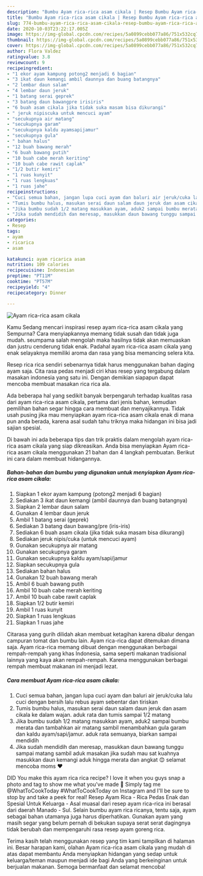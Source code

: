```yaml
---
description: "Bumbu Ayam rica-rica asam cikala | Resep Bumbu Ayam rica-rica asam cikala Yang Enak Dan Mudah"
title: "Bumbu Ayam rica-rica asam cikala | Resep Bumbu Ayam rica-rica asam cikala Yang Enak Dan Mudah"
slug: 774-bumbu-ayam-rica-rica-asam-cikala-resep-bumbu-ayam-rica-rica-asam-cikala-yang-enak-dan-mudah
date: 2020-10-03T23:22:17.005Z
image: https://img-global.cpcdn.com/recipes/5a0899cebb077a86/751x532cq70/ayam-rica-rica-asam-cikala-foto-resep-utama.jpg
thumbnail: https://img-global.cpcdn.com/recipes/5a0899cebb077a86/751x532cq70/ayam-rica-rica-asam-cikala-foto-resep-utama.jpg
cover: https://img-global.cpcdn.com/recipes/5a0899cebb077a86/751x532cq70/ayam-rica-rica-asam-cikala-foto-resep-utama.jpg
author: Flora Valdez
ratingvalue: 3.8
reviewcount: 9
recipeingredient:
- "1 ekor ayam kampung potong2 menjadi 6 bagian"
- "3 ikat daun kemangi ambil daunnya dan buang batangnya"
- "2 lembar daun salam"
- "4 lembar daun jeruk"
- "1 batang serai geprek"
- "3 batang daun bawangpre irisiris"
- "6 buah asam cikala jika tidak suka masam bisa dikurangi"
- " jeruk nipiscuka untuk mencuci ayam"
- "secukupnya air matang"
- "secukupnya garam"
- "secukupnya kaldu ayamsapijamur"
- "secukupnya gula"
- " bahan halus"
- "12 buah bawang merah"
- "6 buah bawang putih"
- "10 buah cabe merah keriting"
- "10 buah cabe rawit caplak"
- "1/2 butir kemiri"
- "1 ruas kunyit"
- "1 ruas lengkuas"
- "1 ruas jahe"
recipeinstructions:
- "Cuci semua bahan, jangan lupa cuci ayam dan baluri air jeruk/cuka lalu cuci dengan bersih lalu rebus ayam sebentar dan tiriskan"
- "Tumis bumbu halus, masukan serai daun salam daun jeruk dan asam cikala ke dalam wajan. aduk rata dan tumis sampai 1/2 matang"
- "Jika bumbu sudah 1/2 matang masukkan ayam, aduk2 sampai bumbu merata dan tambahkan air matang sambil menambahkan gula garam dan kaldu ayam/sapi/jamur. aduk rata semuanya, biarkan sampai mendidih"
- "Jika sudah mendidih dan meresap, masukkan daun bawang tunggu sampai matang sambil aduk masakan jika sudah mau sat kuahnya masukkan daun kemangi aduk hingga merata dan angkat 😊 selamat mencoba moms ❤️"
categories:
- Resep
tags:
- ayam
- ricarica
- asam

katakunci: ayam ricarica asam 
nutrition: 109 calories
recipecuisine: Indonesian
preptime: "PT11M"
cooktime: "PT57M"
recipeyield: "4"
recipecategory: Dinner

---
```



![Ayam rica-rica asam cikala](https://img-global.cpcdn.com/recipes/5a0899cebb077a86/751x532cq70/ayam-rica-rica-asam-cikala-foto-resep-utama.jpg)

Kamu Sedang mencari inspirasi resep ayam rica-rica asam cikala yang Sempurna? Cara menyiapkannya memang tidak susah dan tidak juga mudah. seumpama salah mengolah maka hasilnya tidak akan memuaskan dan justru cenderung tidak enak. Padahal ayam rica-rica asam cikala yang enak selayaknya memiliki aroma dan rasa yang bisa memancing selera kita.

Resep rica rica sendiri sebenarnya tidak harus menggunakan bahan daging ayam saja. Cita rasa pedas menjadi ciri khas resep yang tergabung dalam masakan indonesia yang satu ini. Dengan demikian siapapun dapat mencoba membuat masakan rica rica ala.

Ada beberapa hal yang sedikit banyak berpengaruh terhadap kualitas rasa dari ayam rica-rica asam cikala, pertama dari jenis bahan, kemudian pemilihan bahan segar hingga cara membuat dan menyajikannya. Tidak usah pusing jika mau menyiapkan ayam rica-rica asam cikala enak di mana pun anda berada, karena asal sudah tahu triknya maka hidangan ini bisa jadi sajian spesial.


Di bawah ini ada beberapa tips dan trik praktis dalam mengolah ayam rica-rica asam cikala yang siap dikreasikan. Anda bisa menyiapkan Ayam rica-rica asam cikala menggunakan 21 bahan dan 4 langkah pembuatan. Berikut ini cara dalam membuat hidangannya.

<!--inarticleads1-->

##### Bahan-bahan dan bumbu yang digunakan untuk menyiapkan Ayam rica-rica asam cikala:

1. Siapkan 1 ekor ayam kampung (potong2 menjadi 6 bagian)
1. Sediakan 3 ikat daun kemangi (ambil daunnya dan buang batangnya)
1. Siapkan 2 lembar daun salam
1. Gunakan 4 lembar daun jeruk
1. Ambil 1 batang serai (geprek)
1. Sediakan 3 batang daun bawang/pre (iris-iris)
1. Sediakan 6 buah asam cikala (jika tidak suka masam bisa dikurangi)
1. Sediakan  jeruk nipis/cuka (untuk mencuci ayam)
1. Gunakan secukupnya air matang
1. Gunakan secukupnya garam
1. Gunakan secukupnya kaldu ayam/sapi/jamur
1. Siapkan secukupnya gula
1. Sediakan  bahan halus
1. Gunakan 12 buah bawang merah
1. Ambil 6 buah bawang putih
1. Ambil 10 buah cabe merah keriting
1. Ambil 10 buah cabe rawit caplak
1. Siapkan 1/2 butir kemiri
1. Ambil 1 ruas kunyit
1. Siapkan 1 ruas lengkuas
1. Siapkan 1 ruas jahe


Citarasa yang gurih dilidah akan membuat ketagihan karena dibalur dengan campuran tomat dan bumbu lain. Ayam rica-rica dapat ditemukan dimana saja. Ayam rica-rica memang dibuat dengan menggunakan berbagai rempah-rempah yang khas Indonesia, sama seperti makanan tradisional lainnya yang kaya akan rempah-rempah. Karena menggunakan berbagai rempah membuat makanan ini menjadi lezat. 

<!--inarticleads2-->

##### Cara membuat Ayam rica-rica asam cikala:

1. Cuci semua bahan, jangan lupa cuci ayam dan baluri air jeruk/cuka lalu cuci dengan bersih lalu rebus ayam sebentar dan tiriskan
1. Tumis bumbu halus, masukan serai daun salam daun jeruk dan asam cikala ke dalam wajan. aduk rata dan tumis sampai 1/2 matang
1. Jika bumbu sudah 1/2 matang masukkan ayam, aduk2 sampai bumbu merata dan tambahkan air matang sambil menambahkan gula garam dan kaldu ayam/sapi/jamur. aduk rata semuanya, biarkan sampai mendidih
1. Jika sudah mendidih dan meresap, masukkan daun bawang tunggu sampai matang sambil aduk masakan jika sudah mau sat kuahnya masukkan daun kemangi aduk hingga merata dan angkat 😊 selamat mencoba moms ❤️


DID You make this ayam rica rica recipe? I love it when you guys snap a photo and tag to show me what you&#39;ve made 🙂 Simply tag me @WhatToCookToday #WhatToCookToday on Instagram and I&#39;ll be sure to stop by and take a peek for real! Resep Ayam Rica - Rica Pedas Enak dan Spesial Untuk Keluarga - Asal muasal dari resep ayam rica-rica ini berasal dari daerah Manado - Sul. Selain bumbu ayam rica ricanya, tentu saja, ayam sebagai bahan utamanya juga harus diperhatikan. Gunakan ayam yang masih segar yang belum pernah di bekukan supaya serat serat dagingnya tidak berubah dan mempengaruhi rasa resep ayam goreng rica. 

Terima kasih telah menggunakan resep yang tim kami tampilkan di halaman ini. Besar harapan kami, olahan Ayam rica-rica asam cikala yang mudah di atas dapat membantu Anda menyiapkan hidangan yang sedap untuk keluarga/teman maupun menjadi ide bagi Anda yang berkeinginan untuk berjualan makanan. Semoga bermanfaat dan selamat mencoba!
